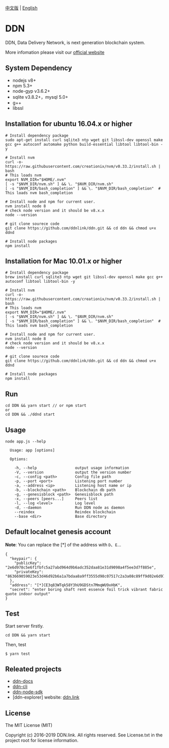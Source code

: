 [中文版](./README-zh-CN.md) | [English](./README.md)

# DDN

DDN, Data Delivery Network, is next generation blockchain system.

More infomation please visit our [official website](https://www.ddn.link)

## System Dependency

- nodejs v8+
- npm 5.3+
- node-gyp v3.6.2+ 
- sqlite v3.8.2+，mysql 5.0+
- g++
- libssl

## Installation for ubuntu 16.04.x or higher

```
# Install dependency package
sudo apt-get install curl sqlite3 ntp wget git libssl-dev openssl make gcc g++ autoconf automake python build-essential libtool libtool-bin -y

# Install nvm
curl -o- https://raw.githubusercontent.com/creationix/nvm/v0.33.2/install.sh | bash
# This loads nvm
export NVM_DIR="$HOME/.nvm"
[ -s "$NVM_DIR/nvm.sh" ] && \. "$NVM_DIR/nvm.sh" 
[ -s "$NVM_DIR/bash_completion" ] && \. "$NVM_DIR/bash_completion"  # This loads nvm bash_completion

# Install node and npm for current user.
nvm install node 8
# check node version and it should be v8.x.x
node --version

# git clone sourece code
git clone https://github.com/ddnlink/ddn.git && cd ddn && chmod u+x ddnd

# Install node packages
npm install
```

## Installation for Mac 10.01.x or higher

```
# Install dependency package
brew install curl sqlite3 ntp wget git libssl-dev openssl make gcc g++ autoconf libtool libtool-bin -y

# Install nvm
curl -o- https://raw.githubusercontent.com/creationix/nvm/v0.33.2/install.sh | bash
# This loads nvm
export NVM_DIR="$HOME/.nvm"
[ -s "$NVM_DIR/nvm.sh" ] && \. "$NVM_DIR/nvm.sh" 
[ -s "$NVM_DIR/bash_completion" ] && \. "$NVM_DIR/bash_completion"  # This loads nvm bash_completion

# Install node and npm for current user.
nvm install node 8
# check node version and it should be v8.x.x
node --version

# git clone sourece code
git clone https://github.com/ddnlink/ddn.git && cd ddn && chmod u+x ddnd

# Install node packages
npm install
```

## Run 

```
cd DDN && yarn start // or npm start
or
cd DDN && ./ddnd start
```

## Usage

```
node app.js --help

  Usage: app [options]

  Options:

    -h, --help                 output usage information
    -V, --version              output the version number
    -c, --config <path>        Config file path
    -p, --port <port>          Listening port number
    -a, --address <ip>         Listening host name or ip
    -b, --blockchain <path>    Blockchain db path
    -g, --genesisblock <path>  Genesisblock path
    -x, --peers [peers...]     Peers list
    -l, --log <level>          Log level
    -d, --daemon               Run DDN node as daemon
    --reindex                  Reindex blockchain
    --base <dir>               Base directory
```
## Default localnet genesis account

**Note**: You can replace the [*] of the address with `D`、`E`...

```
{
  "keypair": {
    "publicKey": "2e6d978c5e6f1fbfc5a27abd964d9b6adc352daa81e31d9098a4f5ee3d7f885e",
    "privateKey": "863669059023e53d46d92b6a1a7bdaa8a9ff3555d98c07517c2a3a08c89ff9d02e6d978c5e6f1fbfc5a27abd964d9b6adc352daa81e31d9098a4f5ee3d7f885e"
  },
  "address": "[*]CE3q83WTqk58Y3hU9GDStn7MmqWU9xHbK",
  "secret": "enter boring shaft rent essence foil trick vibrant fabric quote indoor output"
}
```

## Test

Start server firstly.
```
cd DDN && yarn start
```

Then, test
```
$ yarn test
```

## Releated projects

- [ddn-docs](https://github.com/ddnlink/ddn-docs)
- [ddn-cli](https://github.com/ddnlink/ddn-cli)
- [ddn-node-sdk](https://github.com/ddnlink/ddn-node-sdk)
- [ddn-explorer] website: [ddn.link](http://mainnet.ddn.link)

## License

The MIT License (MIT)

Copyright (c) 2016-2019 DDN.link. All rights reserved. See License.txt in the project root for license information.
